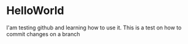 # HelloWorld
I'am testing github and learning how to use it. 
This is a test on how to commit changes on a branch 

